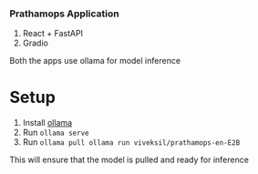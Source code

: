 ### Prathamops Application

1. React + FastAPI
2. Gradio

Both the apps use ollama for model inference

# Setup
1. Install [ollama](https://ollama.com/download)
2. Run `ollama serve`
3. Run `ollama pull ollama run viveksil/prathamops-en-E2B`

This will ensure that the model is pulled and ready for inference
